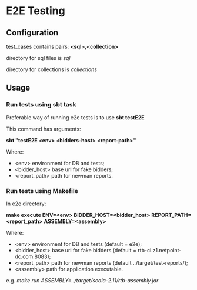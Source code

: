 # E2E Testing
## Configuration
test_cases contains pairs: **\<sql\>,\<collection\>**

directory for sql files is _sql_

directory for collections is _collections_
## Usage
### Run tests using sbt task
Preferable way of running e2e tests is to use **sbt testE2E**

This command has arguments:

**sbt "testE2E \<env\> \<bidders-host\> \<report-path\>"**

Where:
- \<env\> environment for DB and tests;
- \<bidder_host\> base url for fake bidders;
- \<report_path\> path for newman reports.

### Run tests using Makefile

In e2e directory:

**make execute ENV=\<env\> BIDDER_HOST=\<bidder_host\> REPORT_PATH=\<report_path\> ASSEMBLY=\<assembly\>**

Where:
- \<env\> environment for DB and tests (default = e2e);
- \<bidder_host\> base url for fake bidders (default = rtb-ci.z1.netpoint-dc.com:8083);
- \<report_path\> path for newman reports (default ../target/test-reports/);
- \<assembly\> path for application executable.

e.g. _make run ASSEMBLY=../target/scala-2.11/rtb-assembly.jar_

